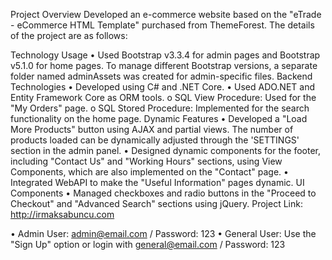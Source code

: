 Project Overview
Developed an e-commerce website based on the "eTrade - eCommerce HTML Template" purchased from ThemeForest. The details of the project are as follows:

Technology Usage
•	Used Bootstrap v3.3.4 for admin pages and Bootstrap v5.1.0 for home pages. To manage different Bootstrap versions, a separate folder named adminAssets was created for admin-specific files.
Backend Technologies
•	Developed using C# and .NET Core.
•	Used ADO.NET and Entity Framework Core as ORM tools.
o	SQL View Procedure: Used for the "My Orders" page.
o	SQL Stored Procedure: Implemented for the search functionality on the home page.
Dynamic Features
•	Developed a "Load More Products" button using AJAX and partial views. The number of products loaded can be dynamically adjusted through the 'SETTINGS' section in the admin panel.
•	Designed dynamic components for the footer, including "Contact Us" and "Working Hours" sections, using View Components, which are also implemented on the "Contact" page.
•	Integrated WebAPI to make the "Useful Information" pages dynamic.
UI Components
•	Managed checkboxes and radio buttons in the "Proceed to Checkout" and "Advanced Search" sections using jQuery.
Project Link:  http://irmaksabuncu.com

•	Admin User: admin@email.com / Password: 123
•	General User: Use the "Sign Up" option or login with general@email.com / Password: 123
